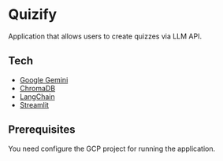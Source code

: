 # Quizify 
Application that allows users to create quizzes via LLM API.

## Tech
- [Google Gemini](https://cloud.google.com/gemini)
- [ChromaDB](https://docs.trychroma.com/)
- [LangChain](https://langchain.com/)
- [Streamlit](https://streamlit.io/)

## Prerequisites
You need configure the GCP project for running the application.